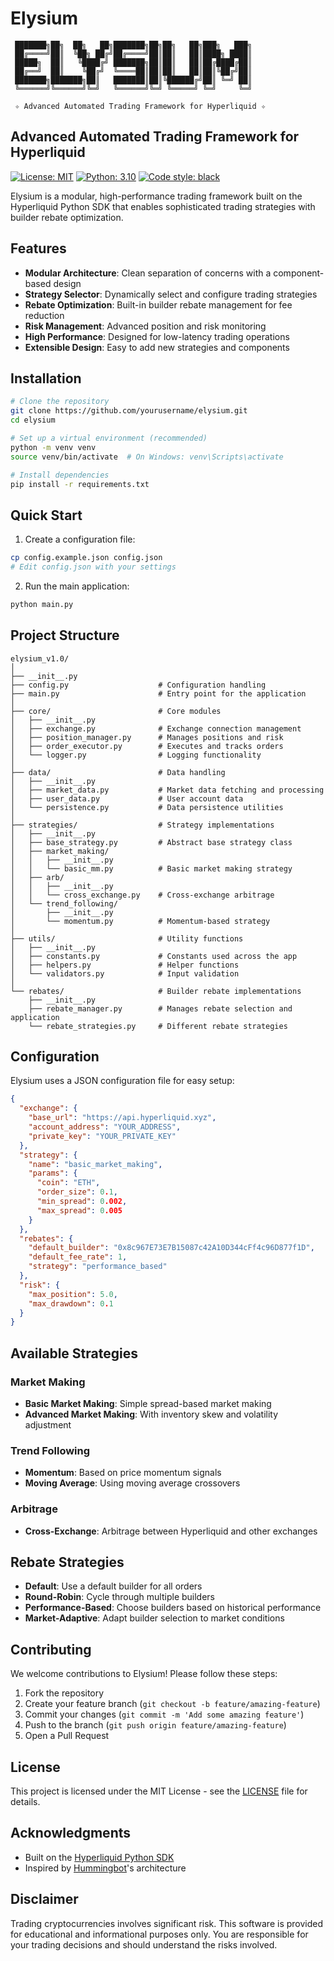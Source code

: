 # Elysium

```
 ███████╗██╗  ██╗   ██╗███████╗██╗██╗   ██╗███╗   ███╗
 ██╔════╝██║  ╚██╗ ██╔╝██╔════╝██║██║   ██║████╗ ████║
 █████╗  ██║   ╚████╔╝ ███████╗██║██║   ██║██╔████╔██║
 ██╔══╝  ██║    ╚██╔╝  ╚════██║██║██║   ██║██║╚██╔╝██║
 ███████╗███████╗██║   ███████║██║╚██████╔╝██║ ╚═╝ ██║
 ╚══════╝╚══════╝╚═╝   ╚══════╝╚═╝ ╚═════╝ ╚═╝     ╚═╝
                                                      
 ✧ Advanced Automated Trading Framework for Hyperliquid ✧
```

## Advanced Automated Trading Framework for Hyperliquid

[![License: MIT](https://img.shields.io/badge/License-MIT-yellow.svg)](https://opensource.org/licenses/MIT)
[![Python: 3.10](https://img.shields.io/badge/Python-3.10-blue.svg)](https://www.python.org/downloads/release/python-3100/)
[![Code style: black](https://img.shields.io/badge/code%20style-black-000000.svg)](https://github.com/psf/black)

Elysium is a modular, high-performance trading framework built on the Hyperliquid Python SDK that enables sophisticated trading strategies with builder rebate optimization.

## Features

- **Modular Architecture**: Clean separation of concerns with a component-based design
- **Strategy Selector**: Dynamically select and configure trading strategies
- **Rebate Optimization**: Built-in builder rebate management for fee reduction
- **Risk Management**: Advanced position and risk monitoring
- **High Performance**: Designed for low-latency trading operations
- **Extensible Design**: Easy to add new strategies and components

## Installation

```bash
# Clone the repository
git clone https://github.com/yourusername/elysium.git
cd elysium

# Set up a virtual environment (recommended)
python -m venv venv
source venv/bin/activate  # On Windows: venv\Scripts\activate

# Install dependencies
pip install -r requirements.txt
```

## Quick Start

1. Create a configuration file:

```bash
cp config.example.json config.json
# Edit config.json with your settings
```

2. Run the main application:

```bash
python main.py
```

## Project Structure

```
elysium_v1.0/
│
├── __init__.py
├── config.py                    # Configuration handling
├── main.py                      # Entry point for the application
│
├── core/                        # Core modules
│   ├── __init__.py
│   ├── exchange.py              # Exchange connection management
│   ├── position_manager.py      # Manages positions and risk
│   ├── order_executor.py        # Executes and tracks orders
│   └── logger.py                # Logging functionality
│
├── data/                        # Data handling
│   ├── __init__.py
│   ├── market_data.py           # Market data fetching and processing
│   ├── user_data.py             # User account data 
│   └── persistence.py           # Data persistence utilities
│
├── strategies/                  # Strategy implementations
│   ├── __init__.py
│   ├── base_strategy.py         # Abstract base strategy class
│   ├── market_making/
│   │   ├── __init__.py
│   │   └── basic_mm.py          # Basic market making strategy
│   ├── arb/
│   │   ├── __init__.py
│   │   └── cross_exchange.py    # Cross-exchange arbitrage
│   └── trend_following/
│       ├── __init__.py
│       └── momentum.py          # Momentum-based strategy
│
├── utils/                       # Utility functions
│   ├── __init__.py
│   ├── constants.py             # Constants used across the app
│   ├── helpers.py               # Helper functions
│   └── validators.py            # Input validation
│
└── rebates/                     # Builder rebate implementations
    ├── __init__.py
    ├── rebate_manager.py        # Manages rebate selection and application
    └── rebate_strategies.py     # Different rebate strategies
```

## Configuration

Elysium uses a JSON configuration file for easy setup:

```json
{
  "exchange": {
    "base_url": "https://api.hyperliquid.xyz",
    "account_address": "YOUR_ADDRESS",
    "private_key": "YOUR_PRIVATE_KEY"
  },
  "strategy": {
    "name": "basic_market_making",
    "params": {
      "coin": "ETH",
      "order_size": 0.1,
      "min_spread": 0.002,
      "max_spread": 0.005
    }
  },
  "rebates": {
    "default_builder": "0x8c967E73E7B15087c42A10D344cFf4c96D877f1D",
    "default_fee_rate": 1,
    "strategy": "performance_based"
  },
  "risk": {
    "max_position": 5.0,
    "max_drawdown": 0.1
  }
}
```

## Available Strategies

### Market Making
- **Basic Market Making**: Simple spread-based market making
- **Advanced Market Making**: With inventory skew and volatility adjustment

### Trend Following
- **Momentum**: Based on price momentum signals
- **Moving Average**: Using moving average crossovers

### Arbitrage
- **Cross-Exchange**: Arbitrage between Hyperliquid and other exchanges

## Rebate Strategies

- **Default**: Use a default builder for all orders
- **Round-Robin**: Cycle through multiple builders
- **Performance-Based**: Choose builders based on historical performance
- **Market-Adaptive**: Adapt builder selection to market conditions

## Contributing

We welcome contributions to Elysium! Please follow these steps:

1. Fork the repository
2. Create your feature branch (`git checkout -b feature/amazing-feature`)
3. Commit your changes (`git commit -m 'Add some amazing feature'`)
4. Push to the branch (`git push origin feature/amazing-feature`)
5. Open a Pull Request

## License

This project is licensed under the MIT License - see the [LICENSE](LICENSE) file for details.

## Acknowledgments

- Built on the [Hyperliquid Python SDK](https://github.com/hyperliquid-dex/hyperliquid-python-sdk)
- Inspired by [Hummingbot](https://github.com/hummingbot/hummingbot)'s architecture

## Disclaimer

Trading cryptocurrencies involves significant risk. This software is provided for educational and informational purposes only. You are responsible for your trading decisions and should understand the risks involved.
